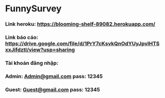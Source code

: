 # FunnySurvey

### Link heroku: https://blooming-shelf-89082.herokuapp.com/
### Link báo cáo: https://drive.google.com/file/d/1PrY7cKsvkQnOdYUyJpvlHTSxxJifdztI/view?usp=sharing
### Tài khoản đăng nhập:
###   Admin: Admin@gmail.com pass: 12345
###   Guest: Guest@gmail.com pass: 12345

